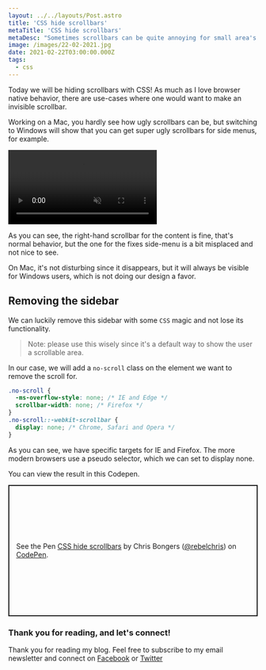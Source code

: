 ```yaml
---
layout: ../../layouts/Post.astro
title: 'CSS hide scrollbars'
metaTitle: 'CSS hide scrollbars'
metaDesc: "Sometimes scrollbars can be quite annoying for small area's let's see how we can remove those."
image: /images/22-02-2021.jpg
date: 2021-02-22T03:00:00.000Z
tags:
  - css
---
```


Today we will be hiding scrollbars with CSS!
As much as I love browser native behavior, there are use-cases where one would want to make an invisible scrollbar.

Working on a Mac, you hardly see how ugly scrollbars can be, but switching to Windows will show that you can get super ugly scrollbars for side menus, for example.

<video autoplay loop muted playsinline>
  <source src="https://res.cloudinary.com/daily-dev-tips/video/upload/q_auto/hide-scrollbars_zwtujb.webm" type="video/webm" />
  <source src="https://res.cloudinary.com/daily-dev-tips/video/upload/q_auto/hide-scrollbars_eanjay.mp4" type="video/mp4" />
</video>

As you can see, the right-hand scrollbar for the content is fine, that's normal behavior, but the one for the fixes side-menu is a bit misplaced and not nice to see.

On Mac, it's not disturbing since it disappears, but it will always be visible for Windows users, which is not doing our design a favor.

## Removing the sidebar

We can luckily remove this sidebar with some `CSS` magic and not lose its functionality.

> Note: please use this wisely since it's a default way to show the user a scrollable area.

In our case, we will add a `no-scroll` class on the element we want to remove the scroll for.

```css
.no-scroll {
  -ms-overflow-style: none; /* IE and Edge */
  scrollbar-width: none; /* Firefox */
}
.no-scroll::-webkit-scrollbar {
  display: none; /* Chrome, Safari and Opera */
}
```

As you can see, we have specific targets for IE and Firefox. The more modern browsers use a pseudo selector, which we can set to display none.

You can view the result in this Codepen.

<p class="codepen" data-height="265" data-theme-id="dark" data-default-tab="html,result" data-user="rebelchris" data-slug-hash="ExNmXGB" style="height: 265px; box-sizing: border-box; display: flex; align-items: center; justify-content: center; border: 2px solid; margin: 1em 0; padding: 1em;" data-pen-title="CSS hide scrollbars">
  <span>See the Pen <a href="https://codepen.io/rebelchris/pen/ExNmXGB">
  CSS hide scrollbars</a> by Chris Bongers (<a href="https://codepen.io/rebelchris">@rebelchris</a>)
  on <a href="https://codepen.io">CodePen</a>.</span>
</p>
<script async src="https://cpwebassets.codepen.io/assets/embed/ei.js"></script>

### Thank you for reading, and let's connect!

Thank you for reading my blog. Feel free to subscribe to my email newsletter and connect on [Facebook](https://www.facebook.com/DailyDevTipsBlog) or [Twitter](https://twitter.com/DailyDevTips1)
